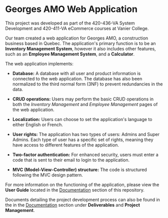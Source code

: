 # Georges AMO Web Application
This project was developed as part of the 420-436-VA System Development and 420-411-VA eCommerce courses at Vanier College.

Our team created a web application for Georges AMO, a construction business based in Quebec. The application's primary function is to be an **Inventory Management System**, however it also includes other features, such as an **Employee Management System**, and a **Calculator**. 

The web application implements:

* **Database:**
  A database with all user and product information is connected to the web application. The database has also been normalized to the third normal form (3NF) to prevent redundancies in the data.
  
* **CRUD operations:**
  Users may perform the basic CRUD operations in both the *Inventory Management* and *Employee Management* pages of the web application.

* **Localization:**
  Users can choose to set the application's language to either English or French.
  
* **User rights:**
  The application has two types of users: Admins and Super Admins. Each type of user has a specific set of rights, meaning they have access to different features of the application.
  
* **Two-factor authentication:**
  For enhanced security, users must enter a code that is sent to their email to login to the application.
  
* **MVC (Model-View-Controller) structure:**
  The code is structured following the MVC design pattern.

For more information on the functioning of the application, please view the **User Guide** located in the [Documentation](https://github.com/raeeba/Red-Team/tree/main/Documentation#project-documentation) section of this repository.

Documents detailing the project development process can also be found in the in the [Documentation](https://github.com/raeeba/Red-Team/tree/main/Documentation#project-documentation) section under **Deliverables** and **Project Management**.
